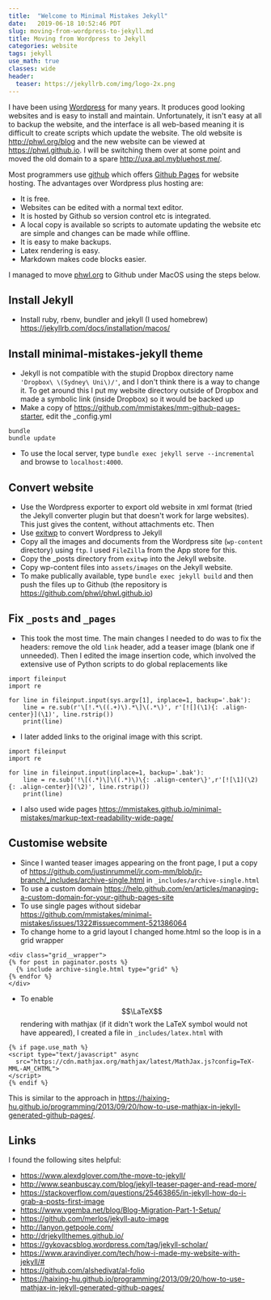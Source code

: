 ```yaml
---
title:  "Welcome to Minimal Mistakes Jekyll"
date:   2019-06-18 10:52:46 PDT
slug: moving-from-wordpress-to-jekyll.md
title: Moving from Wordpress to Jekyll
categories: website
tags: jekyll
use_math: true
classes: wide
header:
  teaser: https://jekyllrb.com/img/logo-2x.png
---
```


I have been using [Wordpress](https://wordpress.com/) for many years.
It produces good looking websites and is easy to install and maintain.
Unfortunately, it isn't easy at all to backup the website, and the
interface is all web-based meaning it is difficult to create
scripts which update the website. The old website is <http://phwl.org/blog>
and the new website can be viewed at <https://phwl.github.io>.
I will be switching them over at some point and moved the old
domain to a spare <http://uxa.apl.mybluehost.me/>.

Most programmers use [github](https://www.github.com) which offers
[Github Pages](https://pages.github.com) for website hosting.
The advantages over Wordpress plus hosting are:
 * It is free.
 * Websites can be edited with a normal text editor.
 * It is hosted by Github so version control etc is integrated.
 * A local copy is available so scripts to automate updating the
website etc are simple and changes can be made while offline.
 * It is easy to make backups.
 * Latex rendering is easy.
 * Markdown makes code blocks easier.

I managed to move [phwl.org](http://phwl.org) to Github under MacOS using the
steps below.

## Install Jekyll
  * Install ruby, rbenv, bundler and jekyll (I used homebrew) <https://jekyllrb.com/docs/installation/macos/>

## Install minimal-mistakes-jekyll theme
  * Jekyll is not compatible with the stupid Dropbox directory name `'Dropbox\ \(Sydney\ Uni\)/'`, and I don't think there is a way to change it. To get around this I put my website directory outside of Dropbox and made a symbolic link (inside Dropbox) so it would be backed up
  * Make a copy of <https://github.com/mmistakes/mm-github-pages-starter>, edit the _config.yml
~~~~
bundle
bundle update
~~~~
  * To use the local server, type `bundle exec jekyll serve --incremental`
and browse to `localhost:4000`.

## Convert website
  * Use the Wordpress exporter to export old website in xml format (tried the Jekyll converter plugin but that doesn't work for large websites). This just gives the content, without attachments etc. Then
  * Use [exitwp](https://github.com/thomasf/exitwp) to convert Wordpress to Jekyll
  * Copy all the images and documents from the Wordpress site (`wp-content` directory) using `ftp`. I used `FileZilla` from the App store for this.
  * Copy the _posts directory from `exitwp` into the Jekyll website.
  * Copy wp-content files into `assets/images` on the Jekyll website.
  * To make publically available, type `bundle exec jekyll build` and then push the files up to Github (the repository is <https://github.com/phwl/phwl.github.io>)

## Fix `_posts` and `_pages`
  * This took the most time. The main changes I needed to do was to fix the headers: remove the old `link` header, add a teaser image (blank one if unneeded). Then I edited the image insertion code, which involved the extensive use of Python scripts to do global replacements like

~~~~
import fileinput
import re

for line in fileinput.input(sys.argv[1], inplace=1, backup='.bak'):
    line = re.sub(r'\[!.*\((.+)\).*\]\(.*\)', r'[![](\1){: .align-center}](\1)', line.rstrip())
    print(line)
~~~~
 * I later added links to the original image with this script.

~~~~
import fileinput
import re
 
for line in fileinput.input(inplace=1, backup='.bak'):
    line = re.sub('!\[(.*)\]\((.*)\)\{: .align-center\}',r'[![\1](\2){: .align-center}](\2)', line.rstrip())
    print(line)
~~~~

 * I also used wide pages <https://mmistakes.github.io/minimal-mistakes/markup-text-readability-wide-page/>

## Customise website
  * Since I wanted teaser images appearing on the front page, I put a copy of <https://github.com/justinrummel/jr.com-mm/blob/jr-branch/_includes/archive-single.html> in `_includes/archive-single.html`
  * To use a custom domain <https://help.github.com/en/articles/managing-a-custom-domain-for-your-github-pages-site>
  * To use single pages without sidebar <https://github.com/mmistakes/minimal-mistakes/issues/1322#issuecomment-521386064>
  * To change home to a grid layout I changed home.html so the loop is in a grid wrapper

```
<div class="grid__wrapper">
{% for post in paginator.posts %}
  {% include archive-single.html type="grid" %}
{% endfor %}
</div>
```
  * To enable $$\LaTeX$$ rendering with mathjax (if it didn't work the LaTeX symbol would not have appeared), I created a file in `_includes/latex.html` with

~~~~
{% if page.use_math %}
<script type="text/javascript" async
  src="https://cdn.mathjax.org/mathjax/latest/MathJax.js?config=TeX-MML-AM_CHTML">
</script>
{% endif %}
~~~~
This is similar to the approach in <https://haixing-hu.github.io/programming/2013/09/20/how-to-use-mathjax-in-jekyll-generated-github-pages/>.

## Links
I found the following sites helpful:
 * <https://www.alexdglover.com/the-move-to-jekyll/>
 * <http://www.seanbuscay.com/blog/jekyll-teaser-pager-and-read-more/>
 * <https://stackoverflow.com/questions/25463865/in-jekyll-how-do-i-grab-a-posts-first-image>
 * <https://www.vgemba.net/blog/Blog-Migration-Part-1-Setup/>
 * <https://github.com/merlos/jekyll-auto-image>
 * <http://lanyon.getpoole.com/>
 * <http://drjekyllthemes.github.io/>
 * <https://gykovacsblog.wordpress.com/tag/jekyll-scholar/>
 * <https://www.aravindiyer.com/tech/how-i-made-my-website-with-jekyll/#>
 * <https://github.com/alshedivat/al-folio>
 * <https://haixing-hu.github.io/programming/2013/09/20/how-to-use-mathjax-in-jekyll-generated-github-pages/>

